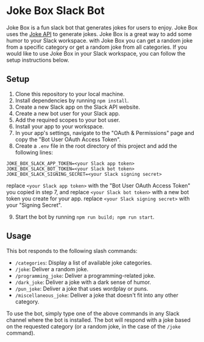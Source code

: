 # Joke Box Slack Bot

Joke Box is a fun slack bot that generates jokes for users to enjoy. Joke Box uses the [Joke API](https://sv443.net/jokeapi/v2/) to generate jokes. Joke Box is a great way to add some humor to your Slack workspace. with Joke Box you can get a random joke from a specific category or get a random joke from all categories. If you would like to use Joke Box in your Slack workspace, you can follow the setup instructions below.

## Setup

1. Clone this repository to your local machine.
2. Install dependencies by running `npm install`.
3. Create a new Slack app on the Slack API website.
4. Create a new bot user for your Slack app.
5. Add the required scopes to your bot user.
6. Install your app to your workspace.
7. In your app's settings, navigate to the "OAuth & Permissions" page and copy the "Bot User OAuth Access Token".
8. Create a `.env` file in the root directory of this project and add the following lines:

```
JOKE_BOX_SLACK_APP_TOKEN=<your Slack app token>
JOKE_BOX_SLACK_BOT_TOKEN=<your Slack bot token>
JOKE_BOX_SLACK_SIGNING_SECRET=<your Slack signing secret>

```

replace `<your Slack app token>` with the "Bot User OAuth Access Token" you copied in step 7, and replace `<your Slack bot token>` with a new bot token you create for your app.
replace `<your Slack signing secret>` with your "Signing Secret".

9. Start the bot by running `npm run build; npm run start`.

## Usage

This bot responds to the following slash commands:

- `/categories`: Display a list of available joke categories.
- `/joke`: Deliver a random joke.
- `/programming_joke`: Deliver a programming-related joke.
- `/dark_joke`: Deliver a joke with a dark sense of humor.
- `/pun_joke`: Deliver a joke that uses wordplay or puns.
- `/miscellaneous_joke`: Deliver a joke that doesn't fit into any other category.

To use the bot, simply type one of the above commands in any Slack channel where the bot is installed. The bot will respond with a joke based on the requested category (or a random joke, in the case of the `/joke` command).
